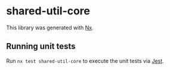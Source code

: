 # shared-util-core

This library was generated with [Nx](https://nx.dev).

## Running unit tests

Run `nx test shared-util-core` to execute the unit tests via [Jest](https://jestjs.io).
